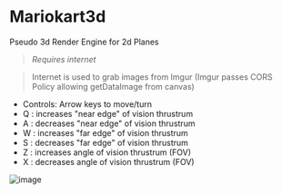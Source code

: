 # Mariokart3d
Pseudo 3d Render Engine for 2d Planes 

> *Requires internet*

> Internet is used to grab images from Imgur (Imgur passes CORS Policy allowing getDataImage from canvas)

- Controls: Arrow keys to move/turn
- Q : increases "near edge" of vision thrustrum
- A : decreases "near edge" of vision thrustrum
- W : increases "far edge" of vision thrustrum
- S : decreases "far edge" of vision thrustrum
- Z : increases angle of vision thrustrum (FOV)
- X : decreases angle of vision thrustrum (FOV)

![image](https://user-images.githubusercontent.com/26506402/182131954-5c6056be-e132-4fd5-bf60-02a72a912ef9.png)

